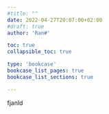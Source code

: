 ```yaml
---
#title: ""
date: 2022-04-27T20:07:00+02:00
#draft: true
author: 'Ran#'

toc: true
collapsible_toc: true

type: 'bookcase'
bookcase_list_pages: true
bookcase_list_sections: true

---
```


fjanld
